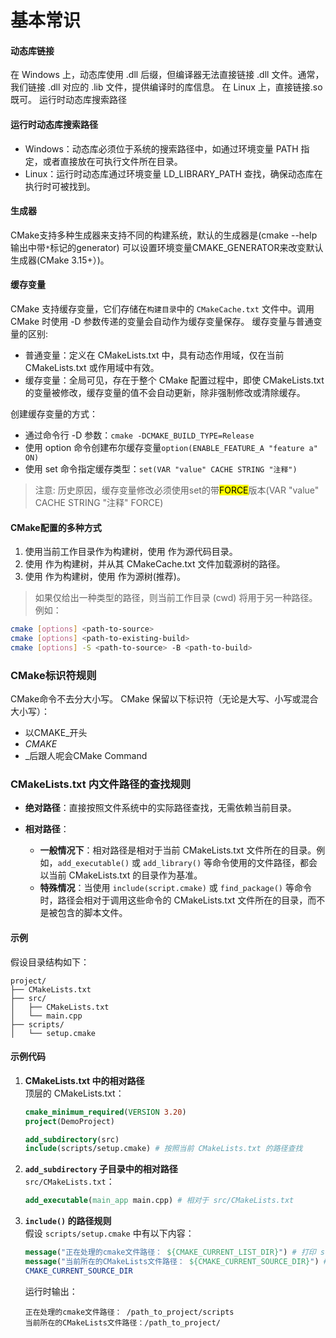 # 基本常识
#### 动态库链接
在 Windows 上，动态库使用 .dll 后缀，但编译器无法直接链接 .dll 文件。通常，我们链接 .dll 对应的 .lib 文件，提供编译时的库信息。
在 Linux 上，直接链接.so既可。
运行时动态库搜索路径
#### 运行时动态库搜索路径
- Windows：动态库必须位于系统的搜索路径中，如通过环境变量 PATH 指定，或者直接放在可执行文件所在目录。
- Linux：运行时动态库通过环境变量 LD_LIBRARY_PATH 查找，确保动态库在执行时可被找到。
#### 生成器
CMake支持多种生成器来支持不同的构建系统，默认的生成器是(cmake --help 输出中带`*`标记的generator)
可以设置环境变量CMAKE_GENERATOR来改变默认生成器(CMake 3.15+）)。

#### 缓存变量
CMake 支持缓存变量，它们存储在`构建目录`中的 `CMakeCache.txt` 文件中。调用 CMake 时使用 -D 参数传递的变量会自动作为缓存变量保存。
缓存变量与普通变量的区别:
- 普通变量：定义在 CMakeLists.txt 中，具有动态作用域，仅在当前 CMakeLists.txt 或作用域中有效。
- 缓存变量：全局可见，存在于整个 CMake 配置过程中，即使 CMakeLists.txt 的变量被修改，缓存变量的值不会自动更新，除非强制修改或清除缓存。

创建缓存变量的方式：
- 通过命令行 -D 参数：`cmake -DCMAKE_BUILD_TYPE=Release`
- 使用 option 命令创建布尔缓存变量`option(ENABLE_FEATURE_A "feature a" ON)`
- 使用 set 命令指定缓存类型：`set(VAR "value" CACHE STRING "注释")`
> 注意: 历史原因，缓存变量修改必须使用set的带<mark>FORCE</mark>版本(VAR "value" CACHE STRING "注释" FORCE)



#### CMake配置的多种方式
1. 使用当前工作目录作为构建树，使用 <path-to-source> 作为源代码目录。
2. 使用 <path-to-existing-build> 作为构建树，并从其 CMakeCache.txt 文件加载源树的路径。
3. 使用 <path-to-build> 作为构建树，使用 <path-to-source> 作为源树(推荐)。
> 如果仅给出一种类型的路径，则当前工作目录 (cwd) 将用于另一种路径。例如：
```bash
cmake [options] <path-to-source>
cmake [options] <path-to-existing-build>
cmake [options] -S <path-to-source> -B <path-to-build>
```

### CMake标识符规则
CMake命令不去分大小写。
CMake 保留以下标识符（无论是大写、小写或混合大小写）：
- 以CMAKE_开头
- _CMAKE_
- _后跟人呢会CMake Command

### CMakeLists.txt 内文件路径的查找规则

- **绝对路径**：直接按照文件系统中的实际路径查找，无需依赖当前目录。

- **相对路径**：  
  - **一般情况下**：相对路径是相对于当前 CMakeLists.txt 文件所在的目录。例如，`add_executable()` 或 `add_library()` 等命令使用的文件路径，都会以当前 CMakeLists.txt 的目录作为基准。  
  - **特殊情况**：当使用 `include(script.cmake)` 或 `find_package()` 等命令时，路径会相对于调用这些命令的 CMakeLists.txt 文件所在的目录，而不是被包含的脚本文件。

#### 示例

假设目录结构如下：
```
project/
├── CMakeLists.txt
├── src/
│   ├── CMakeLists.txt
│   └── main.cpp
├── scripts/
│   └── setup.cmake
```

#### 示例代码
1. **CMakeLists.txt 中的相对路径**  
   顶层的 CMakeLists.txt：
   ```cmake
   cmake_minimum_required(VERSION 3.20)
   project(DemoProject)

   add_subdirectory(src)
   include(scripts/setup.cmake) # 按照当前 CMakeLists.txt 的路径查找
   ```

2. **`add_subdirectory` 子目录中的相对路径**  
   `src/CMakeLists.txt`：
   ```cmake
   add_executable(main_app main.cpp) # 相对于 src/CMakeLists.txt
   ```

3. **`include()` 的路径规则**  
   假设 `scripts/setup.cmake` 中有以下内容：
   ```cmake
   message("正在处理的cmake文件路径： ${CMAKE_CURRENT_LIST_DIR}") # 打印 scripts/setup.cmake 的所在目录
   message("当前所在的CMakeLists文件路径： ${CMAKE_CURRENT_SOURCE_DIR}") # 打印src/CMakeLists.txt 的所在目录
   CMAKE_CURRENT_SOURCE_DIR
   ```

   运行时输出：
   ```
   正在处理的cmake文件路径： /path_to_project/scripts
   当前所在的CMakeLists文件路径：/path_to_project/
   ```


